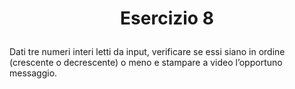 # <p align=center> Esercizio 8 </p>

Dati tre numeri interi letti da input, verificare se essi siano 
in ordine (crescente o decrescente) o meno e stampare a video l’opportuno messaggio.
